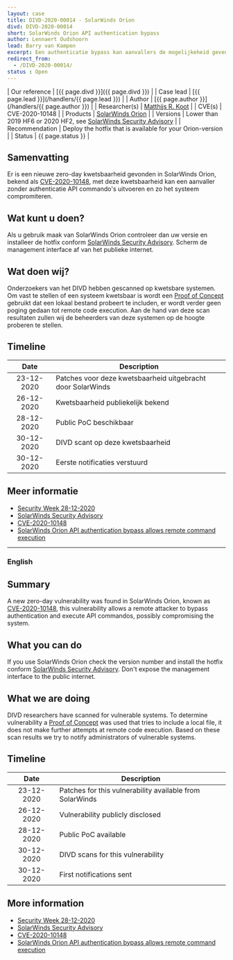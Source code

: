 ```yaml
---
layout: case
title: DIVD-2020-00014 - SolarWinds Orion
divd: DIVD-2020-00014
short: SolarWinds Orion API authentication bypass
author: Lennaert Oudshoorn
lead: Barry van Kampen
excerpt: Een authenticatie bypass kan aanvallers de mogelijkeheid geven om API commando's uit te voeren, hierdoor kan het systeem gecompromiteerd worden. / An authentication bypass could allow attackers to execute API commands which may result in a compromise of the system.
redirect_from:
  - /DIVD-2020-00014/
status : Open
---
```


| Our reference | [{{ page.divd }}]({{ page.divd }}) |
| Case lead | [{{ page.lead }}](/handlers/{{ page.lead }}) |
| Author | [{{ page.author }}](/handlers/{{ page.author }}) |
| Researcher(s) | [Matthijs R. Koot](https://twitter.com/mrkoot) |
| CVE(s) | CVE-2020-10148 |
| Products | [SolarWinds Orion](https://www.solarwinds.com/solutions/orion) |
| Versions | Lower than 2019 HF6 or 2020 HF2, see [SolarWinds Security Advisory](https://www.solarwinds.com/securityadvisory#anchor2) |
| Recommendation | Deploy the hotfix that is available for your Orion-version |
| Status | {{ page.status }} |

## Samenvatting
Er is een nieuwe zero-day kwetsbaarheid gevonden in SolarWinds Orion, bekend als [CVE-2020-10148](https://cve.mitre.org/cgi-bin/cvename.cgi?name=CVE-2020-10148), met deze kwetsbaarheid kan een aanvaller zonder authenticatie API commando's uitvoeren en zo het systeem compromiteren.

## Wat kunt u doen?
Als u gebruik maak van SolarWinds Orion controleer dan uw versie en installeer de hotfix conform [SolarWinds Security Advisory](https://www.solarwinds.com/securityadvisory#anchor2).
Scherm de management interface af van het publieke internet.

## Wat doen wij?
Onderzoekers van het DIVD hebben gescanned op kwetsbare systemen. Om vast te stellen of een systeem kwetsbaar is wordt een [Proof of Concept](https://gist.github.com/0xsha/75616ef6f24067c4fb5b320c5dfa4965) gebruikt dat een lokaal bestand probeert te includen, er wordt verder geen poging gedaan tot remote code execution. Aan de hand van deze scan resultaten zullen wij de beheerders van deze systemen op de hoogte proberen te stellen.

## Timeline

| Date  | Description |
|:-----:|-------------|
| 23-12-2020 | Patches voor deze kwetsbaarheid uitgebracht door SolarWinds |
| 26-12-2020 | Kwetsbaarheid publiekelijk bekend |
| 28-12-2020 | Public PoC beschikbaar |
| 30-12-2020 | DIVD scant op deze kwetsbaarheid |
| 30-12-2020 | Eerste notificaties verstuurd |


## Meer informatie
* [Security Week 28-12-2020](https://www.securityweek.com/new-zero-day-malware-indicate-second-group-may-have-targeted-solarwinds)
* [SolarWinds Security Advisory](https://www.solarwinds.com/securityadvisory#anchor2)
* [CVE-2020-10148](https://cve.mitre.org/cgi-bin/cvename.cgi?name=CVE-2020-10148)
* [SolarWinds Orion API authentication bypass allows remote command execution](https://www.kb.cert.org/vuls/id/843464)

<hr>

### English

## Summary
A new zero-day vulnerability was found in SolarWinds Orion, known as [CVE-2020-10148](https://cve.mitre.org/cgi-bin/cvename.cgi?name=CVE-2020-10148), this vulnerability allows a remote attacker to bypass authentication and execute API commandos, possibly compromising the system.

## What you can do
If you use SolarWinds Orion check the version number and install the hotfix conform [SolarWinds Security Advisory](https://www.solarwinds.com/securityadvisory#anchor2).
Don't expose the management interface to the public internet.

## What we are doing
DIVD researchers have scanned for vulnerable systems. To determine vulnerability a [Proof of Concept](https://gist.github.com/0xsha/75616ef6f24067c4fb5b320c5dfa4965) was used that tries to include a local file, it does not make further attempts at remote code execution. Based on these scan results we try to notify administrators of vulnerable systems.

## Timeline

| Date  | Description |
|:-----:|-------------|
| 23-12-2020 | Patches for this vulnerability available from SolarWinds |
| 26-12-2020 | Vulnerability publicly disclosed |
| 28-12-2020 | Public PoC available |
| 30-12-2020 | DIVD scans for this vulnerability |
| 30-12-2020 | First notifications sent |

## More information
* [Security Week 28-12-2020](https://www.securityweek.com/new-zero-day-malware-indicate-second-group-may-have-targeted-solarwinds)
* [SolarWinds Security Advisory](https://www.solarwinds.com/securityadvisory#anchor2)
* [CVE-2020-10148](https://cve.mitre.org/cgi-bin/cvename.cgi?name=CVE-2020-10148)
* [SolarWinds Orion API authentication bypass allows remote command execution](https://www.kb.cert.org/vuls/id/843464)
